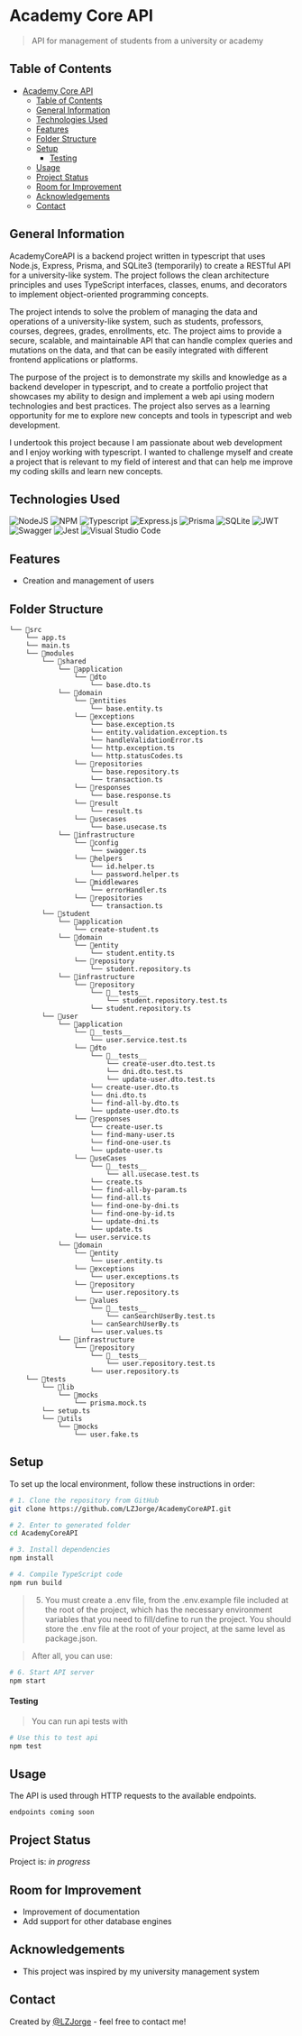 # Academy Core API
> API for management of students from a university or academy

## Table of Contents

- [Academy Core API](#academy-core-api)
  - [Table of Contents](#table-of-contents)
  - [General Information](#general-information)
  - [Technologies Used](#technologies-used)
  - [Features](#features)
  - [Folder Structure](#folder-structure)
  - [Setup](#setup)
      - [Testing](#testing)
  - [Usage](#usage)
  - [Project Status](#project-status)
  - [Room for Improvement](#room-for-improvement)
  - [Acknowledgements](#acknowledgements)
  - [Contact](#contact)


## General Information
AcademyCoreAPI is a backend project written in typescript that uses Node.js, Express, Prisma, and SQLite3 (temporarily) to create a RESTful API for a university-like system. The project follows the clean architecture principles and uses TypeScript interfaces, classes, enums, and decorators to implement object-oriented programming concepts.

The project intends to solve the problem of managing the data and operations of a university-like system, such as students, professors, courses, degrees, grades, enrollments, etc. The project aims to provide a secure, scalable, and maintainable API that can handle complex queries and mutations on the data, and that can be easily integrated with different frontend applications or platforms.

The purpose of the project is to demonstrate my skills and knowledge as a backend developer in typescript, and to create a portfolio project that showcases my ability to design and implement a web api using modern technologies and best practices. The project also serves as a learning opportunity for me to explore new concepts and tools in typescript and web development.

I undertook this project because I am passionate about web development and I enjoy working with typescript. I wanted to challenge myself and create a project that is relevant to my field of interest and that can help me improve my coding skills and learn new concepts.


## Technologies Used
![NodeJS](https://img.shields.io/badge/node.js-6DA55F?style=for-the-badge&logo=node.js&logoColor=white)
![NPM](https://img.shields.io/badge/NPM-%23CB3837.svg?style=for-the-badge&logo=npm&logoColor=white)
![Typescript](https://img.shields.io/badge/TypeScript-007ACC?style=for-the-badge&logo=typescript&logoColor=white)
![Express.js](https://img.shields.io/badge/express.js-%23404d59.svg?style=for-the-badge&logo=express&logoColor=%2361DAFB)
![Prisma](https://img.shields.io/badge/Prisma-3982CE?style=for-the-badge&logo=Prisma&logoColor=white)
![SQLite](https://img.shields.io/badge/sqlite-%2307405e.svg?style=for-the-badge&logo=sqlite&logoColor=white)
![JWT](https://img.shields.io/badge/JWT-black?style=for-the-badge&logo=JSON%20web%20tokens)
![Swagger](https://img.shields.io/badge/-Swagger-%23Clojure?style=for-the-badge&logo=swagger&logoColor=white)
![Jest](https://img.shields.io/badge/-jest-%23C21325?style=for-the-badge&logo=jest&logoColor=white)
![Visual Studio Code](https://img.shields.io/badge/Visual%20Studio%20Code-0078d7.svg?style=for-the-badge&logo=visual-studio-code&logoColor=white)


## Features
- Creation and management of users


## Folder Structure
```
└── 📁src
    └── app.ts
    └── main.ts
    └── 📁modules
        └── 📁shared
            └── 📁application
                └── 📁dto
                    └── base.dto.ts
            └── 📁domain
                └── 📁entities
                    └── base.entity.ts
                └── 📁exceptions
                    └── base.exception.ts
                    └── entity.validation.exception.ts
                    └── handleValidationError.ts
                    └── http.exception.ts
                    └── http.statusCodes.ts
                └── 📁repositories
                    └── base.repository.ts
                    └── transaction.ts
                └── 📁responses
                    └── base.response.ts
                └── 📁result
                    └── result.ts
                └── 📁usecases
                    └── base.usecase.ts
            └── 📁infrastructure
                └── 📁config
                    └── swagger.ts
                └── 📁helpers
                    └── id.helper.ts
                    └── password.helper.ts
                └── 📁middlewares
                    └── errorHandler.ts
                └── 📁repositories
                    └── transaction.ts
        └── 📁student
            └── 📁application
                └── create-student.ts
            └── 📁domain
                └── 📁entity
                    └── student.entity.ts
                └── 📁repository
                    └── student.repository.ts
            └── 📁infrastructure
                └── 📁repository
                    └── 📁__tests__
                        └── student.repository.test.ts
                    └── student.repository.ts
        └── 📁user
            └── 📁application
                └── 📁__tests__
                    └── user.service.test.ts
                └── 📁dto
                    └── 📁__tests__
                        └── create-user.dto.test.ts
                        └── dni.dto.test.ts
                        └── update-user.dto.test.ts
                    └── create-user.dto.ts
                    └── dni.dto.ts
                    └── find-all-by.dto.ts
                    └── update-user.dto.ts
                └── 📁responses
                    └── create-user.ts
                    └── find-many-user.ts
                    └── find-one-user.ts
                    └── update-user.ts
                └── 📁useCases
                    └── 📁__tests__
                        └── all.usecase.test.ts
                    └── create.ts
                    └── find-all-by-param.ts
                    └── find-all.ts
                    └── find-one-by-dni.ts
                    └── find-one-by-id.ts
                    └── update-dni.ts
                    └── update.ts
                └── user.service.ts
            └── 📁domain
                └── 📁entity
                    └── user.entity.ts
                └── 📁exceptions
                    └── user.exceptions.ts
                └── 📁repository
                    └── user.repository.ts
                └── 📁values
                    └── 📁__tests__
                        └── canSearchUserBy.test.ts
                    └── canSearchUserBy.ts
                    └── user.values.ts
            └── 📁infrastructure
                └── 📁repository
                    └── 📁__tests__
                        └── user.repository.test.ts
                    └── user.repository.ts
    └── 📁tests
        └── 📁lib
            └── 📁mocks
                └── prisma.mock.ts
        └── setup.ts
        └── 📁utils
            └── 📁mocks
                └── user.fake.ts
```


## Setup
To set up the local environment, follow these instructions in order:

```bash
# 1. Clone the repository from GitHub
git clone https://github.com/LZJorge/AcademyCoreAPI.git

# 2. Enter to generated folder
cd AcademyCoreAPI

# 3. Install dependencies
npm install

# 4. Compile TypeScript code
npm run build
```

> 5. You must create a .env file, from the .env.example file included at the root of the project, which has the necessary environment variables that you need to fill/define to run the project. You should store the .env file at the root of your project, at the same level as package.json.

> After all, you can use:

```bash
# 6. Start API server
npm start
```

#### Testing
> You can run api tests with

```bash
# Use this to test api
npm test
```


## Usage
The API is used through HTTP requests to the available endpoints.

`endpoints coming soon`


## Project Status
Project is: _in progress_


## Room for Improvement

- Improvement of documentation
- Add support for other database engines


## Acknowledgements
- This project was inspired by my university management system


## Contact
Created by [@LZJorge](https://github.com/LZJorge) - feel free to contact me!


<!-- Optional -->
<!-- ## License -->
<!-- This project is open source and available under the [... License](). -->

<!-- You don't have to include all sections - just the one's relevant to your project -->
